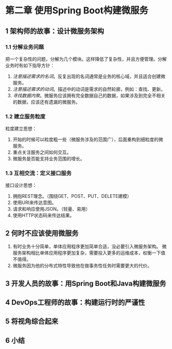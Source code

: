 # 第二章 使用Spring Boot构建微服务

## 1 架构师的故事：设计微服务架构
### 1.1 分解业务问题
把一个复杂性的问题，分解为几个模块。这样降低了复杂性，并且方便管理。分解业务时有如下指导方针：
1. *注意描述需求的名词*。反复出现的名词通常是业务的核心域，并且适合创建微服务。
2. *注意描述需求的动词*。描述中的动词是需求的自然轮廓，例如：查找、更新。
3. *寻找数据内聚*。微服务应该拥有完全数据自己的数据，如果涉及到完全不相关的数据，应该还有遗漏的微服务。
### 1.2 建立服务粒度
粒度建立思想：
1. 开始的时候可以粒度粗一些（微服务涉及的范围广），后面重构到细粒度的微服务。
2. 重点关注服务之间如何交互。
3. 微服务是否能支持业务范围的增长。
### 1.3 互相交流：定义接口服务
接口设计思想：
1. 拥抱REST理念。（围绕GET、POST、PUT、DELETE建模）
2. 使用URI来传达意图。
3. 请求和响应使用JSON。（轻量、易用）
4. 使用HTTP状态码来传达结果。

## 2 何时不应该使用微服务
1. 有时业务十分简单，单体应用程序更加简单合适，没必要引入微服务架构。 微服务架构相比单体应用程序更加复杂，需要投入更多的运维成本，权衡一下值不值得。
2. 微服务因为他的分布式特性导致他在做事务性任务时需要更大的代价。

## 3 开发人员的故事：用Spring Boot和Java构建微服务

## 4 DevOps工程师的故事：构建运行时的严谨性

## 5 将视角综合起来

## 6 小结